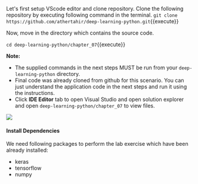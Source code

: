 Let's first setup VScode editor and clone repository. Clone the following repository by executing following command in the terminal.
`git clone https://github.com/athertahir/deep-learning-python.git`{{execute}}

Now, move in the directory which contains the source code.

`cd deep-learning-python/chapter_07`{{execute}}


**Note:**
- The supplied commands in the next steps MUST be run from your `deep-learning-python` directory. 
- Final code was already cloned from github for this scenario. You can just understand the application code in the next steps and run it using the instructions.
- Click **IDE Editor** tab to open Visual Studio and open solution explorer and open `deep-learning-python/chapter_07` to view files.

![](https://github.com/fenago/katacoda-scenarios/raw/master/deep-learning-computer-vision/1.JPG)


#### Install Dependencies
We need following packages to perform the lab exercise which have been already installed: 
- keras
- tensorflow
- numpy
